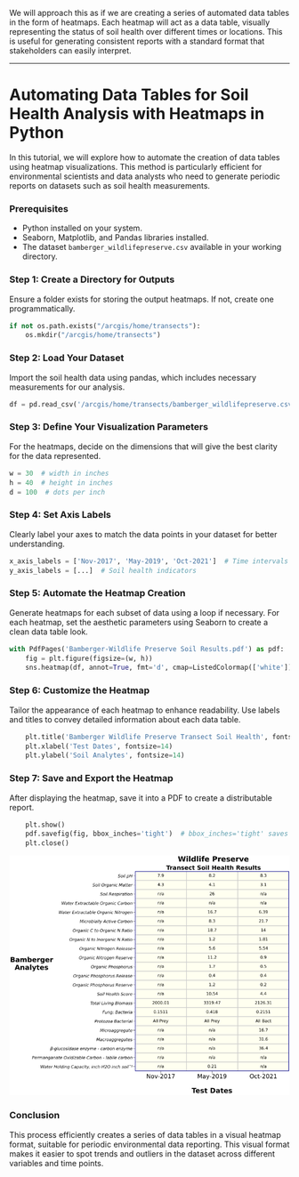 We will approach this as if we are creating a series of automated data tables in the form of heatmaps. Each heatmap will act as a data table, visually representing the status of soil health over different times or locations. This is useful for generating consistent reports with a standard format that stakeholders can easily interpret.

---

# **Automating Data Tables for Soil Health Analysis with Heatmaps in Python**

In this tutorial, we will explore how to automate the creation of data tables using heatmap visualizations. This method is particularly efficient for environmental scientists and data analysts who need to generate periodic reports on datasets such as soil health measurements.

### **Prerequisites**
- Python installed on your system.
- Seaborn, Matplotlib, and Pandas libraries installed.
- The dataset `bamberger_wildlifepreserve.csv` available in your working directory.

### **Step 1: Create a Directory for Outputs**
Ensure a folder exists for storing the output heatmaps. If not, create one programmatically.

```python
if not os.path.exists("/arcgis/home/transects"):
    os.mkdir("/arcgis/home/transects")
```

### **Step 2: Load Your Dataset**
Import the soil health data using pandas, which includes necessary measurements for our analysis.

```python
df = pd.read_csv('/arcgis/home/transects/bamberger_wildlifepreserve.csv', index_col=0)
```

### **Step 3: Define Your Visualization Parameters**
For the heatmaps, decide on the dimensions that will give the best clarity for the data represented.

```python
w = 30  # width in inches
h = 40  # height in inches
d = 100  # dots per inch
```

### **Step 4: Set Axis Labels**
Clearly label your axes to match the data points in your dataset for better understanding.

```python
x_axis_labels = ['Nov-2017', 'May-2019', 'Oct-2021']  # Time intervals
y_axis_labels = [...]  # Soil health indicators
```

### **Step 5: Automate the Heatmap Creation**
Generate heatmaps for each subset of data using a loop if necessary. For each heatmap, set the aesthetic parameters using Seaborn to create a clean data table look.

```python
with PdfPages('Bamberger-Wildlife Preserve Soil Results.pdf') as pdf:
    fig = plt.figure(figsize=(w, h))
    sns.heatmap(df, annot=True, fmt='d', cmap=ListedColormap(['white']), cbar=False)
```

### **Step 6: Customize the Heatmap**
Tailor the appearance of each heatmap to enhance readability. Use labels and titles to convey detailed information about each data table.

```python
    plt.title('Bamberger Wildlife Preserve Transect Soil Health', fontsize=16)
    plt.xlabel('Test Dates', fontsize=14)
    plt.ylabel('Soil Analytes', fontsize=14)
```

### **Step 7: Save and Export the Heatmap**
After displaying the heatmap, save it into a PDF to create a distributable report.

```python
    plt.show()
    pdf.savefig(fig, bbox_inches='tight')  # bbox_inches='tight' saves the figure without extra whitespace
    plt.close()
```
![Soil Data Table](https://github.com/cartopher/Christopher.Charles---Data.GIS.Portfolio/blob/1a0a240a84774b9a2ce72106d737ad9acfb3d47d/output/images/SoilDataTable.png?raw=true "Soil Data Table Example")


### **Conclusion**
This process efficiently creates a series of data tables in a visual heatmap format, suitable for periodic environmental data reporting. This visual format makes it easier to spot trends and outliers in the dataset across different variables and time points.
